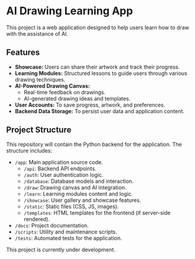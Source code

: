 # AI Drawing Learning App

This project is a web application designed to help users learn how to draw with the assistance of AI.

## Features

*   **Showcase:** Users can share their artwork and track their progress.
*   **Learning Modules:** Structured lessons to guide users through various drawing techniques.
*   **AI-Powered Drawing Canvas:**
    *   Real-time feedback on drawings.
    *   AI-generated drawing ideas and templates.
*   **User Accounts:** To save progress, artwork, and preferences.
*   **Backend Data Storage:** To persist user data and application content.

## Project Structure

This repository will contain the Python backend for the application. The structure includes:

*   `/app`: Main application source code.
    *   `/api`: Backend API endpoints.
    *   `/auth`: User authentication logic.
    *   `/database`: Database models and interaction.
    *   `/draw`: Drawing canvas and AI integration.
    *   `/learn`: Learning modules content and logic.
    *   `/showcase`: User gallery and showcase features.
    *   `/static`: Static files (CSS, JS, images).
    *   `/templates`: HTML templates for the frontend (if server-side rendered).
*   `/docs`: Project documentation.
*   `/scripts`: Utility and maintenance scripts.
*   `/tests`: Automated tests for the application.

This project is currently under development.
